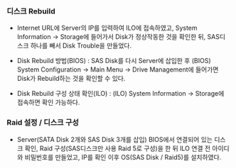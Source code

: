 ### 디스크 Rebuild
- Internet URL에 Server의 IP를 입력하여 ILO에 접속하였고, System Information -> Storage에 들어가서 Disk가 정상작동한 것을 확인한 뒤, SAS디스크 하나를 빼서 Disk Trouble을 만들었다.

- Disk Rebuild 방법(BIOS) : SAS Disk를 다시 Server에 삽입한 후 (BIOS) System Configuration -> Main Menu -> Drive Management에 들어가면 Disk가 Rebuild하는 것을 확인할 수 있다. 

- Disk Rebuild 구성 상태 확인(ILO) : (ILO) System Information -> Storage에 접속하면 확인 가능하다. 

### Raid 설정 / 디스크 구성 
- Server(SATA Disk 2개와 SAS Disk 3개를 삽입) BIOS에서 연결되어 있는 디스크 확인, Raid 구성(SAS디스크만 사용 Raid 5로 구성)을 한 뒤 ILO 연결 전 아이디와 비밀번호를 만들었고, IP를 확인 이후 OS(SAS Disk / Raid5)를 설치하였다.
